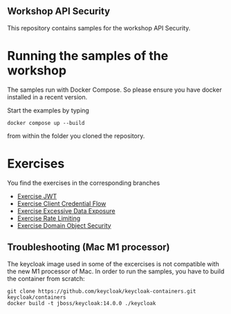 ## Workshop API Security

This repository contains samples for the workshop API Security.

# Running the samples of the workshop

The samples run with Docker Compose.
So please ensure you have docker installed in a recent version.

Start the examples by typing

```
docker compose up --build
```

from within the folder you cloned the repository.

# Exercises

You find the exercises in the corresponding branches

* [Exercise JWT](https://github.com/openknowledge/workshop-api-security/tree/jwt)
* [Exercise Client Credential Flow](https://github.com/openknowledge/workshop-api-security/tree/client-credential)
* [Exercise Excessive Data Exposure](https://github.com/openknowledge/workshop-api-security/tree/excessive-data-exposure)
* [Exercise Rate Limiting](https://github.com/openknowledge/workshop-api-security/tree/rate-limiting)
* [Exercise Domain Object Security](https://github.com/openknowledge/workshop-api-security/tree/domain-object-security)

## Troubleshooting (Mac M1 processor)

The keycloak image used in some of the excercises
is not compatible with the new M1 processor of Mac.
In order to run the samples, you have to build the container from scratch:

```
git clone https://github.com/keycloak/keycloak-containers.git keycloak/containers
docker build -t jboss/keycloak:14.0.0 ./keycloak
```
